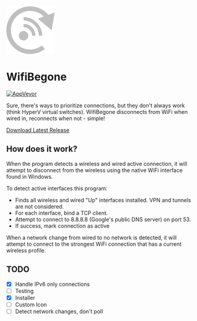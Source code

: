 ![WifiBegone](assets/icon.svg)

# WifiBegone

[![AppVeyor](https://img.shields.io/appveyor/ci/Silvenga/wifibegone.svg?maxAge=2592000&style=flat-square)](https://ci.appveyor.com/project/Silvenga/wifibegone)

Sure, there's ways to prioritize connections, but they don't always work (think HyperV virtual switches). WifiBegone disconnects from WiFi when wired in, reconnects when not - simple!

[Download Latest Release](https://github.com/Silvenga/WifiBegone/releases/)

## How does it work?

When the program detects a wireless and wired active connection, it will attempt to disconnect from the wireless using the native WiFi interface found in Windows. 

To detect active interfaces this program:

- Finds all wireless and wired "Up" interfaces installed. VPN and tunnels are not considered. 
- For each interface, bind a TCP client.
- Attempt to connect to 8.8.8.8 (Google's public DNS server) on port 53. 
- If success, mark connection as active

When a network change from wired to no network is detected, it will attempt to connect to the strongest WiFi connection that has a current wireless profile. 

## TODO

- [X] Handle IPv6 only connections
- [ ] Testing
- [X] Installer
- [ ] Custom Icon
- [ ] Detect network changes, don't poll